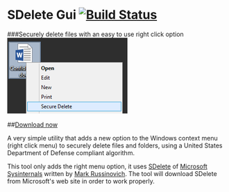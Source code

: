 SDelete Gui [![Build Status](https://ci.appveyor.com/api/projects/status/github/Tulpep/SDelete-Gui)](https://ci.appveyor.com/project/tulpep/SDelete-Gui)
===========

###Securely delete files with an easy to use right click option
![Gui](Screenshots/RightClick.png)

##[Download now](https://github.com/Tulpep/SDelete-Gui/releases/download/V1.0/SDelete-Gui.exe)


A very simple utility that adds a new option to the Windows context menu (right click menu) to securely delete files and folders, using a United States Department of Defense compliant algorithm.

This tool only adds the right menu option, it uses [SDelete](http://technet.microsoft.com/en-us/sysinternals/bb897443.aspx) of [Microsoft Sysinternals](http://technet.microsoft.com/en-us/sysinternals/bb545021.aspx) written by [Mark Russinovich](http://blogs.technet.com/b/markrussinovich/). The tool will download SDelete from Microsoft's web site in order to work properly.
